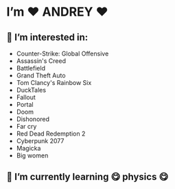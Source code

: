# I’m :heart: ANDREY :heart:
## 👀 I’m interested in:
* Counter-Strike: Global Offensive
* Assassin's Creed
* Battlefield
* Grand Theft Auto
* Tom Clancy's Rainbow Six
* DuckTales
* Fallout
* Portal
* Doom
* Dishonored
* Far cry
* Red Dead Redemption 2
* Cyberpunk 2077
* Magicka
* Big women
## 🌱 I’m currently learning :yum: physics :yum:

<!---
andrushechka37/andrushechka37 is a ✨ special ✨ repository because its `README.md` (this file) appears on your GitHub profile.
You can click the Preview link to take a look at your changes.
--->
